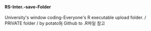 #### RS-Inter.-save-Folder
University's window coding-Everyone's R executable upload folder. / PRIVATE folder / by potato9j
Github to .R파일 참고
